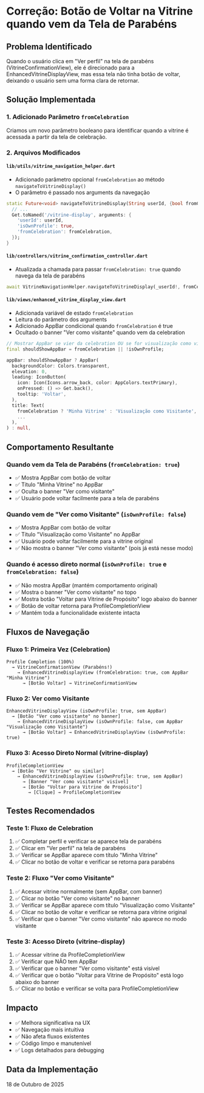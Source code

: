 # Correção: Botão de Voltar na Vitrine quando vem da Tela de Parabéns

## Problema Identificado
Quando o usuário clica em "Ver perfil" na tela de parabéns (VitrineConfirmationView), ele é direcionado para a EnhancedVitrineDisplayView, mas essa tela não tinha botão de voltar, deixando o usuário sem uma forma clara de retornar.

## Solução Implementada

### 1. Adicionado Parâmetro `fromCelebration`
Criamos um novo parâmetro booleano para identificar quando a vitrine é acessada a partir da tela de celebração.

### 2. Arquivos Modificados

#### `lib/utils/vitrine_navigation_helper.dart`
- Adicionado parâmetro opcional `fromCelebration` ao método `navigateToVitrineDisplay()`
- O parâmetro é passado nos arguments da navegação

```dart
static Future<void> navigateToVitrineDisplay(String userId, {bool fromCelebration = false}) async {
  // ...
  Get.toNamed('/vitrine-display', arguments: {
    'userId': userId,
    'isOwnProfile': true,
    'fromCelebration': fromCelebration,
  });
}
```

#### `lib/controllers/vitrine_confirmation_controller.dart`
- Atualizada a chamada para passar `fromCelebration: true` quando navega da tela de parabéns

```dart
await VitrineNavigationHelper.navigateToVitrineDisplay(_userId!, fromCelebration: true);
```

#### `lib/views/enhanced_vitrine_display_view.dart`
- Adicionada variável de estado `fromCelebration`
- Leitura do parâmetro dos arguments
- Adicionado AppBar condicional quando `fromCelebration` é true
- Ocultado o banner "Ver como visitante" quando vem da celebration

```dart
// Mostrar AppBar se vier da celebration OU se for visualização como visitante
final shouldShowAppBar = fromCelebration || !isOwnProfile;

appBar: shouldShowAppBar ? AppBar(
  backgroundColor: Colors.transparent,
  elevation: 0,
  leading: IconButton(
    icon: Icon(Icons.arrow_back, color: AppColors.textPrimary),
    onPressed: () => Get.back(),
    tooltip: 'Voltar',
  ),
  title: Text(
    fromCelebration ? 'Minha Vitrine' : 'Visualização como Visitante',
    ...
  ),
) : null,
```

## Comportamento Resultante

### Quando vem da Tela de Parabéns (`fromCelebration: true`)
- ✅ Mostra AppBar com botão de voltar
- ✅ Título "Minha Vitrine" no AppBar
- ✅ Oculta o banner "Ver como visitante"
- ✅ Usuário pode voltar facilmente para a tela de parabéns

### Quando vem de "Ver como Visitante" (`isOwnProfile: false`)
- ✅ Mostra AppBar com botão de voltar
- ✅ Título "Visualização como Visitante" no AppBar
- ✅ Usuário pode voltar facilmente para a vitrine original
- ✅ Não mostra o banner "Ver como visitante" (pois já está nesse modo)

### Quando é acesso direto normal (`isOwnProfile: true` e `fromCelebration: false`)
- ✅ Não mostra AppBar (mantém comportamento original)
- ✅ Mostra o banner "Ver como visitante" no topo
- ✅ Mostra botão "Voltar para Vitrine de Propósito" logo abaixo do banner
- ✅ Botão de voltar retorna para ProfileCompletionView
- ✅ Mantém toda a funcionalidade existente intacta

## Fluxos de Navegação

### Fluxo 1: Primeira Vez (Celebration)
```
Profile Completion (100%) 
  → VitrineConfirmationView (Parabéns!)
    → EnhancedVitrineDisplayView (fromCelebration: true, com AppBar "Minha Vitrine")
      → [Botão Voltar] → VitrineConfirmationView
```

### Fluxo 2: Ver como Visitante
```
EnhancedVitrineDisplayView (isOwnProfile: true, sem AppBar)
  → [Botão "Ver como visitante" no banner]
    → EnhancedVitrineDisplayView (isOwnProfile: false, com AppBar "Visualização como Visitante")
      → [Botão Voltar] → EnhancedVitrineDisplayView (isOwnProfile: true)
```

### Fluxo 3: Acesso Direto Normal (vitrine-display)
```
ProfileCompletionView
  → [Botão "Ver Vitrine" ou similar]
    → EnhancedVitrineDisplayView (isOwnProfile: true, sem AppBar)
      → [Banner "Ver como visitante" visível]
      → [Botão "Voltar para Vitrine de Propósito"]
        → [Clique] → ProfileCompletionView
```

## Testes Recomendados

### Teste 1: Fluxo de Celebration
1. ✅ Completar perfil e verificar se aparece tela de parabéns
2. ✅ Clicar em "Ver perfil" na tela de parabéns
3. ✅ Verificar se AppBar aparece com título "Minha Vitrine"
4. ✅ Clicar no botão de voltar e verificar se retorna para parabéns

### Teste 2: Fluxo "Ver como Visitante"
1. ✅ Acessar vitrine normalmente (sem AppBar, com banner)
2. ✅ Clicar no botão "Ver como visitante" no banner
3. ✅ Verificar se AppBar aparece com título "Visualização como Visitante"
4. ✅ Clicar no botão de voltar e verificar se retorna para vitrine original
5. ✅ Verificar que o banner "Ver como visitante" não aparece no modo visitante

### Teste 3: Acesso Direto (vitrine-display)
1. ✅ Acessar vitrine da ProfileCompletionView
2. ✅ Verificar que NÃO tem AppBar
3. ✅ Verificar que o banner "Ver como visitante" está visível
4. ✅ Verificar que o botão "Voltar para Vitrine de Propósito" está logo abaixo do banner
5. ✅ Clicar no botão e verificar se volta para ProfileCompletionView

## Impacto
- ✅ Melhora significativa na UX
- ✅ Navegação mais intuitiva
- ✅ Não afeta fluxos existentes
- ✅ Código limpo e manutenível
- ✅ Logs detalhados para debugging

## Data da Implementação
18 de Outubro de 2025
